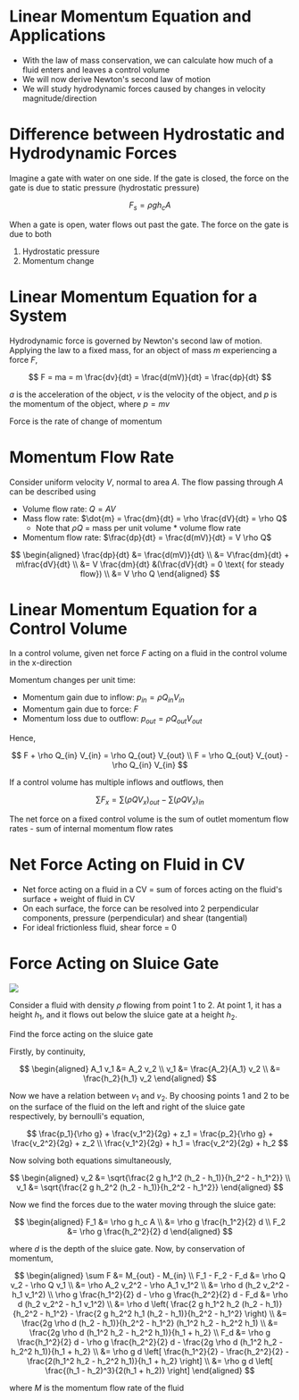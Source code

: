 # Linear Momentum Equation and Applications

- With the law of mass conservation, we can calculate how much of a fluid enters and leaves a control volume
- We will now derive Newton's second law of motion
- We will study hydrodynamic forces caused by changes in velocity magnitude/direction

# Difference between Hydrostatic and Hydrodynamic Forces

Imagine a gate with water on one side. If the gate is closed, the force on the gate is due to static pressure (hydrostatic pressure)

$$
F_s = \rho g h_c A
$$

When a gate is open, water flows out past the gate. The force on the gate is due to both

1. Hydrostatic pressure
2. Momentum change

# Linear Momentum Equation for a System

Hydrodynamic force is governed by Newton's second law of motion. Applying the law to a fixed mass, for an object of mass $m$ experiencing a force $F$,

$$
F = ma = m \frac{dv}{dt} = \frac{d(mV)}{dt} = \frac{dp}{dt}
$$

$a$ is the acceleration of the object, $v$ is the velocity of the object, and $p$ is the momentum of the object, where $p = mv$

Force is the rate of change of momentum

# Momentum Flow Rate

Consider uniform velocity $V$, normal to area $A$. The flow passing through $A$ can be described using

- Volume flow rate: $Q = AV$
- Mass flow rate: $\dot{m} = \frac{dm}{dt} = \rho \frac{dV}{dt} = \rho Q$
  - Note that $\rho Q$ = mass per unit volume \* volume flow rate
- Momentum flow rate: $\frac{dp}{dt} = \frac{d(mV)}{dt} = V \rho Q$

$$
\begin{aligned}
\frac{dp}{dt} &= \frac{d(mV)}{dt} \\
&= V\frac{dm}{dt} + m\frac{dV}{dt} \\
&= V \frac{dm}{dt} &(\frac{dV}{dt} = 0 \text{ for steady flow}) \\
&= V \rho Q
\end{aligned}
$$

# Linear Momentum Equation for a Control Volume

In a control volume, given net force $F$ acting on a fluid in the control volume in the x-direction

Momentum changes per unit time:

- Momentum gain due to inflow: $p_{in} = \rho Q_{in} V_{in}$
- Momentum gain due to force: $F$
- Momentum loss due to outflow: $p_{out} = \rho Q_{out} V_{out}$

Hence,

$$
F + \rho Q_{in} V_{in} = \rho Q_{out} V_{out} \\
F = \rho Q_{out} V_{out} - \rho Q_{in} V_{in}
$$

If a control volume has multiple inflows and outflows, then

$$
\sum F_x = \sum (\rho Q V_x)_{out} - \sum (\rho Q V_x)_{in}
$$

The net force on a fixed control volume is the sum of outlet momentum flow rates - sum of internal momentum flow rates

# Net Force Acting on Fluid in CV

- Net force acting on a fluid in a CV = sum of forces acting on the fluid's surface + weight of fluid in CV
- On each surface, the force can be resolved into 2 perpendicular components, pressure (perpendicular) and shear (tangential)
- For ideal frictionless fluid, shear force = 0

# Force Acting on Sluice Gate

![](https://i.stack.imgur.com/joUZr.gif)

Consider a fluid with density $\rho$ flowing from point $1$ to $2$. At point $1$, it has a height $h_1$, and it flows out below the sluice gate at a height $h_2$.

Find the force acting on the sluice gate

Firstly, by continuity,

$$
\begin{aligned}
A_1 v_1 &= A_2 v_2 \\
v_1 &= \frac{A_2}{A_1} v_2 \\
&= \frac{h_2}{h_1} v_2
\end{aligned}
$$

Now we have a relation between $v_1$ and $v_2$. By choosing points $1$ and $2$ to be on the surface of the fluid on the left and right of the sluice gate respectively, by bernoulli's equation,

$$
\frac{p_1}{\rho g} + \frac{v_1^2}{2g} + z_1 = \frac{p_2}{\rho g} + \frac{v_2^2}{2g} + z_2 \\
\frac{v_1^2}{2g} + h_1 = \frac{v_2^2}{2g} + h_2
$$

Now solving both equations simultaneously,

$$
\begin{aligned}
v_2 &= \sqrt{\frac{2 g h_1^2 (h_2 - h_1)}{h_2^2 - h_1^2}} \\
v_1 &= \sqrt{\frac{2 g h_2^2 (h_2 - h_1)}{h_2^2 - h_1^2}}
\end{aligned}
$$

Now we find the forces due to the water moving through the sluice gate:

$$
\begin{aligned}
F_1 &= \rho g h_c A \\
&= \rho g \frac{h_1^2}{2} d \\
F_2 &= \rho g \frac{h_2^2}{2} d
\end{aligned}
$$

where $d$ is the depth of the sluice gate. Now, by conservation of momentum,

$$
\begin{aligned}
\sum F &= M_{out} - M_{in} \\
F_1 - F_2 - F_d &= \rho Q v_2 - \rho Q v_1 \\
&= \rho A_2 v_2^2 - \rho A_1 v_1^2 \\
&= \rho d (h_2 v_2^2 - h_1 v_1^2) \\
\rho g \frac{h_1^2}{2} d - \rho g \frac{h_2^2}{2} d - F_d &= \rho d (h_2 v_2^2 - h_1 v_1^2) \\
&= \rho d \left( \frac{2 g h_1^2 h_2 (h_2 - h_1)}{h_2^2 - h_1^2} - \frac{2 g h_2^2 h_1 (h_2 - h_1)}{h_2^2 - h_1^2} \right) \\
&= \frac{2g \rho d (h_2 - h_1)}{h_2^2 - h_1^2} (h_1^2 h_2 - h_2^2 h_1) \\
&= \frac{2g \rho d (h_1^2 h_2 - h_2^2 h_1)}{h_1 + h_2} \\
F_d &= \rho g \frac{h_1^2}{2} d - \rho g \frac{h_2^2}{2} d - \frac{2g \rho d (h_1^2 h_2 - h_2^2 h_1)}{h_1 + h_2} \\
&= \rho g d \left[ \frac{h_1^2}{2} - \frac{h_2^2}{2} - \frac{2(h_1^2 h_2 - h_2^2 h_1)}{h_1 + h_2} \right] \\
&= \rho g d \left[ \frac{(h_1 - h_2)^3}{2(h_1 + h_2)} \right]
\end{aligned}
$$

where $M$ is the momentum flow rate of the fluid
